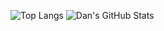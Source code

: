 ![Top Langs](https://github-readme-stats.vercel.app/api/top-langs/?username=Dan-Yee&theme=tokyonight&hide=HTML,CSS)
![Dan's GitHub Stats](https://github-readme-stats.vercel.app/api?username=Dan-Yee&show_icons=true&theme=tokyonight)
